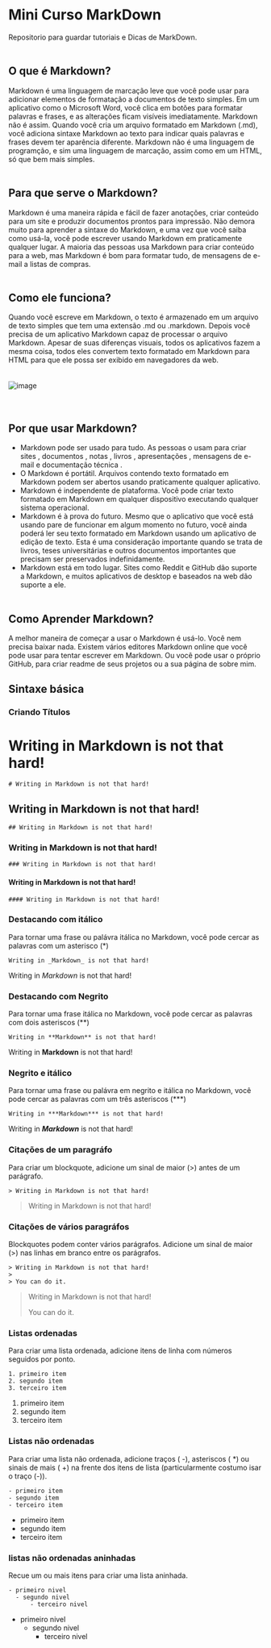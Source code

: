 # Mini Curso MarkDown
Repositorio para guardar tutoriais e Dicas de MarkDown.
<br><br>
## O que é Markdown?
Markdown é uma linguagem de marcação leve que você pode usar para adicionar elementos de formatação a documentos de texto simples.
Em um aplicativo como o Microsoft Word, você clica em botões para formatar palavras e frases, e as alterações ficam visíveis imediatamente. Markdown não é assim. Quando você cria um arquivo formatado em Markdown (.md), você adiciona sintaxe Markdown ao texto para indicar quais palavras e frases devem ter aparência diferente.
Markdown nâo é uma linguagem de programção, e sim uma linguagem de marcaçâo, assim como em um HTML, só que bem mais simples.
<br><br>
## Para que serve o Markdown?
Markdown é uma maneira rápida e fácil de fazer anotações, criar conteúdo para um site e produzir documentos prontos para impressão.
Não demora muito para aprender a sintaxe do Markdown, e uma vez que você saiba como usá-la, você pode escrever usando Markdown em praticamente qualquer lugar. 
A maioria das pessoas usa Markdown para criar conteúdo para a web, mas Markdown é bom para formatar tudo, de mensagens de e-mail a listas de compras.
<br><br>
## Como ele funciona?
Quando você escreve em Markdown, o texto é armazenado em um arquivo de texto simples que tem uma extensão .md ou .markdown.
Depois você precisa de um aplicativo Markdown capaz de processar o arquivo Markdown. Apesar de suas diferenças visuais, todos os aplicativos fazem a mesma coisa, todos eles convertem texto formatado em Markdown para HTML para que ele possa ser exibido em navegadores da web.
<br><br><br>
![image](https://github.com/user-attachments/assets/23a6f8a9-d77a-47b2-b42f-2ae623ffca84)
<br><br><br>
## Por que usar Markdown?
- Markdown pode ser usado para tudo. As pessoas o usam para criar sites , documentos , notas , livros , apresentações , mensagens de e-mail e documentação técnica .
- O Markdown é portátil. Arquivos contendo texto formatado em Markdown podem ser abertos usando praticamente qualquer aplicativo.
- Markdown é independente de plataforma. Você pode criar texto formatado em Markdown em qualquer dispositivo executando qualquer sistema operacional.
- Markdown é à prova do futuro. Mesmo que o aplicativo que você está usando pare de funcionar em algum momento no futuro, você ainda poderá ler seu texto formatado em Markdown usando um aplicativo de edição de texto. Esta é uma consideração importante quando se trata de livros, teses universitárias e outros documentos importantes que precisam ser preservados indefinidamente.
- Markdown está em todo lugar. Sites como Reddit e GitHub dão suporte a Markdown, e muitos aplicativos de desktop e baseados na web dão suporte a ele.
<br><br>
## Como Aprender Markdown?
A melhor maneira de começar a usar o Markdown é usá-lo.
Você nem precisa baixar nada. Existem vários editores Markdown online que você pode usar para tentar escrever em Markdown. Ou você pode usar o próprio GitHub, para criar readme de seus projetos ou a sua página de sobre mim.

## Sintaxe básica

### Criando Títulos 

# Writing in Markdown is not that hard!
```
# Writing in Markdown is not that hard!
```
## Writing in Markdown is not that hard!
```
## Writing in Markdown is not that hard!
```

### Writing in Markdown is not that hard!
```
### Writing in Markdown is not that hard!
```

#### Writing in Markdown is not that hard!
```
#### Writing in Markdown is not that hard!
```

### Destacando com itálico
Para tornar uma frase ou palávra itálica no Markdown, você pode cercar as palavras com um asterisco (*)

```
Writing in _Markdown_ is not that hard!
```
Writing in _Markdown_ is not that hard!

### Destacando com Negrito
Para tornar uma frase itálica no Markdown, você pode cercar as palavras com dois asteriscos (**)
```
Writing in **Markdown** is not that hard!
```
Writing in **Markdown** is not that hard!

### Negrito e itálico
Para tornar uma frase ou palávra em negrito e itálica no Markdown, você pode cercar as palavras com um três asteriscos (***)
```
Writing in ***Markdown*** is not that hard!
```
Writing in ***Markdown*** is not that hard!

### Citações de um paragráfo
Para criar um blockquote, adicione um sinal de maior (>) antes de um parágrafo.

```
> Writing in Markdown is not that hard!
```
> Writing in Markdown is not that hard!

### Citações de vários paragráfos
Blockquotes podem conter vários parágrafos. Adicione um sinal de maior (>) nas linhas em branco entre os parágrafos.

```
> Writing in Markdown is not that hard!
>
> You can do it.
```
> Writing in Markdown is not that hard!
>
> You can do it.

### Listas ordenadas
Para criar uma lista ordenada, adicione itens de linha com números seguidos por ponto.

```
1. primeiro item
2. segundo item
3. terceiro item
```

1. primeiro item
2. segundo item
3. terceiro item

### Listas não ordenadas
Para criar uma lista não ordenada, adicione traços ( -), asteriscos ( *) ou sinais de mais ( +) na frente dos itens de lista (particularmente costumo isar o traço (-)). 

```
- primeiro item
- segundo item
- terceiro item
```

- primeiro item
- segundo item
- terceiro item

### listas não ordenadas aninhadas
Recue um ou mais itens para criar uma lista aninhada.

```
- primeiro nivel
  - segundo nivel
      - terceiro nivel
```
- primeiro nivel
  - segundo nivel
      - terceiro nivel



